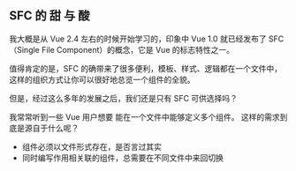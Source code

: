 <h2>
  <span class="text-emerald-300">SFC</span> 的
  <span class="text-rose-300">甜</span> 与
  <span class="text-violet-300">酸</span>
</h2>

<p v-click="1" class="transition-800 w-580px lh-2 text-coolgray-300/50">
  我大概是从 Vue 2.4 左右的时候开始学习的，印象中 Vue 1.0 就已经发布了 SFC（Single File Component）的概念，它是 Vue 的标志特性之一。
</p>

<p v-click="1" class="transition-800 w-580px lh-2 text-coolgray-200/80">
  值得肯定的是，SFC 的确带来了很多便利，模板、样式、逻辑都在一个文件中，这样的组织方式让你可以很好地总览一个组件的全貌。
</p>

<p v-click="2" class="transition-800 w-580px lh-2 text-coolgray-100">
  但是，经过这么多年的发展之后，我们还是只有 SFC 可供选择吗？
</p>

<p v-click="3" class="transition-800 w-580px lh-2 text-coolgray-100 flex items-center">
  <div class="text-16 mr-4" i-twemoji:thinking-face />
  <span>
    我常常听到一些 Vue 用户想要 <span class="text-fuchsia-300">能在一个文件中能够定义多个组件。</span>
    这样的需求到底是源自于什么呢？
  </span>
</p>

<ul class="flex flex-col w-580px lh-2 text-coolgray-300/80">
  <li v-click="4" class="transition-800">组件必须以文件形式存在，是否言过其实</li>
  <li v-click="5" class="transition-800">同时编写作用相关联的组件，总需要在不同文件中来回切换</li>
</ul>

<!--
我一开始学习 Vue 的时候其实 Vue 已经算是比较成熟了，有了很完善的生态和工具链，从那个时候起到现在，都觉得用 SFC 来编写代码是一件理所应当的事情。

/ clicks = 2 / 那么我们现在只有 SFC 这一种选择么？有些做过组件库的同学可能会说，当然不是，你也可以用 JSX 的形式去组织 Vue 组件。除这两者之外，还有其他的选择么？或者说，我们应该有第三种么？

/ clicks = 3 / 「 读 PPT 文案 」... 我觉得可能分下几点来讨论。

/ clicks = 4 / 「 读 PPT 文案 」... 虽然我看到一些新兴的前端框架比如 Svelte、Astro 都有在参考 Vue 的单文件组件的设计，但许多对此有抱怨的人都是觉得这个操作过程说长不长、说短不短，比较破坏 “心流” 状态的。

/ clicks = 5 / 「 读 PPT 文案 」... 当然我觉得最重要的是这一点。很多同学编写组件的过程可能都是先把组件写的老长然后再慢慢拆分，是自底向上地编写的。因此写着写着就需要来回切换文件，这个过程可能会让人觉得很烦躁，同样很破坏 “心流” 状态。尽管 React 的项目变得庞大之后也可能有这样的烦恼，但同比起来 Vue SFC 需要的切换次数总是更多一些。

而对于 Vue Vine 来说，这个需求本身就是一个初衷、是一个出发点，也已经成为了我们想解决的问题。那么我们接下来先看看社区里面有没有类似的解决方案也在做这个事情。
-->
